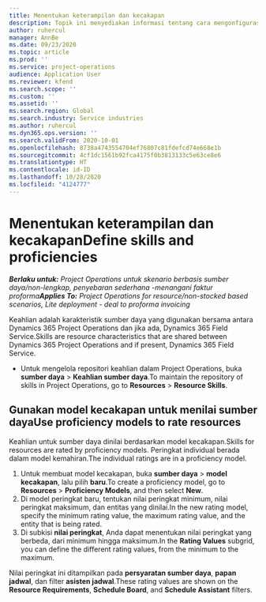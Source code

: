 ```yaml
---
title: Menentukan keterampilan dan kecakapan
description: Topik ini menyediakan informasi tentang cara mengonfigurasikan model kecakapan untuk menilai sumber daya.
author: ruhercul
manager: AnnBe
ms.date: 09/23/2020
ms.topic: article
ms.prod: ''
ms.service: project-operations
audience: Application User
ms.reviewer: kfend
ms.search.scope: ''
ms.custom: ''
ms.assetid: ''
ms.search.region: Global
ms.search.industry: Service industries
ms.author: ruhercul
ms.dyn365.ops.version: ''
ms.search.validFrom: 2020-10-01
ms.openlocfilehash: 8738a4743554704ef76807c81fdefcd74e668e1b
ms.sourcegitcommit: 4cf1dc1561b92fca4175f0b3813133c5e63ce8e6
ms.translationtype: HT
ms.contentlocale: id-ID
ms.lasthandoff: 10/28/2020
ms.locfileid: "4124777"
---
```

# <a name="define-skills-and-proficiencies"></a><span data-ttu-id="ca511-103">Menentukan keterampilan dan kecakapan</span><span class="sxs-lookup"><span data-stu-id="ca511-103">Define skills and proficiencies</span></span>

<span data-ttu-id="ca511-104">_**Berlaku untuk:** Project Operations untuk skenario berbasis sumber daya/non-lengkap, penyebaran sederhana -menangani faktur proforma_</span><span class="sxs-lookup"><span data-stu-id="ca511-104">_**Applies To:** Project Operations for resource/non-stocked based scenarios, Lite deployment - deal to proforma invoicing_</span></span>

<span data-ttu-id="ca511-105">Keahlian adalah karakteristik sumber daya yang digunakan bersama antara Dynamics 365 Project Operations dan jika ada, Dynamics 365 Field Service.</span><span class="sxs-lookup"><span data-stu-id="ca511-105">Skills are resource characteristics that are shared between Dynamics 365 Project Operations and if present, Dynamics 365 Field Service.</span></span> 

- <span data-ttu-id="ca511-106">Untuk mengelola repositori keahlian dalam Project Operations, buka **sumber daya** \> **Keahlian sumber daya**.</span><span class="sxs-lookup"><span data-stu-id="ca511-106">To maintain the repository of skills in Project Operations, go to **Resources** \> **Resource Skills**.</span></span> 

## <a name="use-proficiency-models-to-rate-resources"></a><span data-ttu-id="ca511-107">Gunakan model kecakapan untuk menilai sumber daya</span><span class="sxs-lookup"><span data-stu-id="ca511-107">Use proficiency models to rate resources</span></span>

<span data-ttu-id="ca511-108">Keahlian untuk sumber daya dinilai berdasarkan model kecakapan.</span><span class="sxs-lookup"><span data-stu-id="ca511-108">Skills for resources are rated by proficiency models.</span></span> <span data-ttu-id="ca511-109">Peringkat individual berada dalam model kemahiran.</span><span class="sxs-lookup"><span data-stu-id="ca511-109">The individual ratings are in a proficiency model.</span></span> 

1. <span data-ttu-id="ca511-110">Untuk membuat model kecakapan, buka **sumber daya** \> **model kecakapan**, lalu pilih **baru**.</span><span class="sxs-lookup"><span data-stu-id="ca511-110">To create a proficiency model, go to **Resources** \> **Proficiency Models**, and then select **New**.</span></span>
2. <span data-ttu-id="ca511-111">Di model peringkat baru, tentukan nilai peringkat minimum, nilai peringkat maksimum, dan entitas yang dinilai.</span><span class="sxs-lookup"><span data-stu-id="ca511-111">In the new rating model, specify the minimum rating value, the maximum rating value, and the entity that is being rated.</span></span>
3. <span data-ttu-id="ca511-112">Di subkisi **nilai peringkat**, Anda dapat menentukan nilai peringkat yang berbeda, dari minimum hingga maksimum.</span><span class="sxs-lookup"><span data-stu-id="ca511-112">In the **Rating Values** subgrid, you can define the different rating values, from the minimum to the maximum.</span></span>


<span data-ttu-id="ca511-113">Nilai peringkat ini ditampilkan pada **persyaratan sumber daya**, **papan jadwal**, dan filter **asisten jadwal**.</span><span class="sxs-lookup"><span data-stu-id="ca511-113">These rating values are shown on the **Resource Requirements**, **Schedule Board**, and **Schedule Assistant** filters.</span></span>
